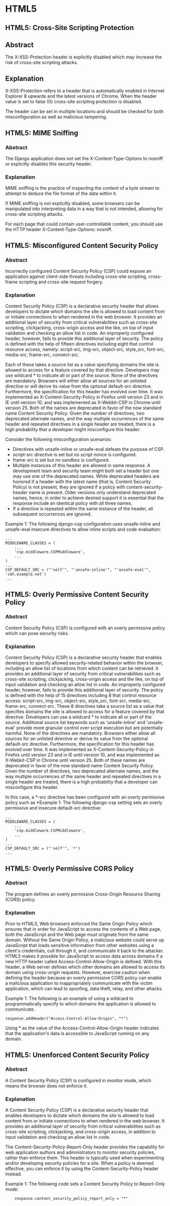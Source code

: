 # HTML5

## HTML5: Cross-Site Scripting Protection

## Abstract
The X-XSS-Protection header is explicitly disabled which may increase the risk of cross-site scripting attacks.
## Explanation
X-XSS-Protection refers to a header that is automatically enabled in Internet Explorer 8 upwards and the latest versions of Chrome. When the header value is set to false (0) cross-site scripting protection is disabled.

The header can be set in multiple locations and should be checked for both misconfiguration as well as malicious tampering.

## HTML5: MIME Sniffing

### Abstract
The Django application does not set the X-Content-Type-Options to nosniff or explicitly disables this security header.
### Explanation
MIME sniffing is the practice of inspecting the content of a byte stream to attempt to deduce the file format of the data within it.

If MIME sniffing is not explicitly disabled, some browsers can be manipulated into interpreting data in a way that is not intended, allowing for cross-site scripting attacks.

For each page that could contain user-controllable content, you should use the HTTP header X-Content-Type-Options: nosniff.


## HTML5: Misconfigured Content Security Policy

### Abstract
Incorrectly configured Content Security Policy (CSP) could expose an application against client-side threats including cross-site scripting, cross-frame scripting and cross-site request forgery.
### Explanation
Content Security Policy (CSP) is a declarative security header that allows developers to dictate which domains the site is allowed to load content from or initiate connections to when rendered in the web browser. It provides an additional layer of security from critical vulnerabilities such as cross-site scripting, clickjacking, cross-origin access and the like, on top of input validation and checking an allow list in code. An improperly configured header, however, fails to provide this additional layer of security. The policy is defined with the help of fifteen directives including eight that control resource access, namely: script-src, img-src, object-src, style_src, font-src, media-src, frame-src, connect-src.

Each of these takes a source list as a value specifying domains the site is allowed to access for a feature covered by that directive. Developers may use wildcard * to indicate all or part of the source. None of the directives are mandatory. Browsers will either allow all sources for an unlisted directive or will derive its value from the optional default-src directive. Furthermore, the specification for this header has evolved over time. It was implemented as X-Content-Security-Policy in Firefox until version 23 and in IE until version 10, and was implemented as X-Webkit-CSP in Chrome until version 25. Both of the names are deprecated in favor of the now standard name Content Security Policy. Given the number of directives, two deprecated alternate names, and the way multiple occurrences of the same header and repeated directives in a single header are treated, there is a high probability that a developer might misconfigure this header.

Consider the following misconfiguration scenarios:

- Directives with unsafe-inline or unsafe-eval defeats the purpose of CSP.
- script-src directive is set but no script nonce is configured.
- frame-src is set but no sandbox is configured.
- Multiple instances of this header are allowed in same response. A development team and security team might both set a header but one may use one of the deprecated names. While deprecated headers are honored if a header with the latest name (that is, Content Security Policy) is not present, they are ignored if a policy with content-security-header name is present. Older versions only understand deprecated names, hence, in order to achieve desired support it is essential that the response include an identical policy with all three names.
- If a directive is repeated within the same instance of the header, all subsequent occurrences are ignored.

Example 1: The following django-csp configuration uses unsafe-inline and unsafe-eval insecure directives to allow inline scripts and code evaluation:

```
...
MIDDLEWARE_CLASSES = (
    ...
    'csp.middleware.CSPMiddleware',
    ...
)
...
CSP_DEFAULT_SRC = ("'self'", "'unsafe-inline'", "'unsafe-eval'", 'cdn.example.net')
...
```

## HTML5: Overly Permissive Content Security Policy

### Abstract
Content Security Policy (CSP) is configured with an overly permissive policy which can pose security risks.
### Explanation
Content Security Policy (CSP) is a declarative security header that enables developers to specify allowed security-related behavior within the browser, including an allow list of locations from which content can be retrieved. It provides an additional layer of security from critical vulnerabilities such as cross-site scripting, clickjacking, cross-origin access and the like, on top of input validation and checking an allow list in code. An improperly configured header, however, fails to provide this additional layer of security. The policy is defined with the help of 15 directives including 8 that control resource access: script-src, img-src, object-src, style_src, font-src, media-src, frame-src, connect-src. These 8 directives take a source list as a value that specifies domains the site is allowed to access for a feature covered by that directive. Developers can use a wildcard * to indicate all or part of the source. Additional source list keywords such as 'unsafe-inline' and 'unsafe-eval' provide more granular control over script execution but are potentially harmful. None of the directives are mandatory. Browsers either allow all sources for an unlisted directive or derive its value from the optional default-src directive. Furthermore, the specification for this header has evolved over time. It was implemented as X-Content-Security-Policy in Firefox until version 23 and in IE until version 10, and was implemented as X-Webkit-CSP in Chrome until version 25. Both of these names are deprecated in favor of the now standard name Content Security Policy. Given the number of directives, two deprecated alternate names, and the way multiple occurrences of the same header and repeated directives in a single header are treated, there is a high probability that a developer can misconfigure this header.

In this case, a *-src directive has been configured with an overly permissive policy such as *Example 1: The following django-csp setting sets an overly permissive and insecure default-src directive:

```
...
MIDDLEWARE_CLASSES = (
    ...
    'csp.middleware.CSPMiddleware',
    ...
)
...
CSP_DEFAULT_SRC = ("'self'", '*')
...
```

## HTML5: Overly Permissive CORS Policy

### Abstract
The program defines an overly permissive Cross-Origin Resource Sharing (CORS) policy.
### Explanation
Prior to HTML5, Web browsers enforced the Same Origin Policy which ensures that in order for JavaScript to access the contents of a Web page, both the JavaScript and the Web page must originate from the same domain. Without the Same Origin Policy, a malicious website could serve up JavaScript that loads sensitive information from other websites using a client's credentials, cull through it, and communicate it back to the attacker. HTML5 makes it possible for JavaScript to access data across domains if a new HTTP header called Access-Control-Allow-Origin is defined. With this header, a Web server defines which other domains are allowed to access its domain using cross-origin requests. However, exercise caution when defining the header because an overly permissive CORS policy can enable a malicious application to inappropriately communicate with the victim application, which can lead to spoofing, data theft, relay, and other attacks.

Example 1: The following is an example of using a wildcard to programmatically specify to which domains the application is allowed to communicate.

```
response.addHeader("Access-Control-Allow-Origin", "*")
```

Using * as the value of the Access-Control-Allow-Origin header indicates that the application's data is accessible to JavaScript running on any domain.



## HTML5: Unenforced Content Security Policy

### Abstract
A Content Security Policy (CSP) is configured in monitor mode, which means the browser does not enforce it.
### Explanation
A Content Security Policy (CSP) is a declarative security header that enables developers to dictate which domains the site is allowed to load content from or initiate connections to when rendered in the web browser. It provides an additional layer of security from critical vulnerabilities such as cross-site scripting, clickjacking, and cross-origin access, in addition to input validation and checking an allow list in code.

The Content-Security-Policy-Report-Only header provides the capability for web application authors and administrators to monitor security policies, rather than enforce them. This header is typically used when experimenting and/or developing security policies for a site. When a policy is deemed effective, you can enforce it by using the Content-Security-Policy header instead.

Example 1: The following code sets a Content Security Policy to Report-Only mode:
```
    response.content_security_policy_report_only = "*"
```
